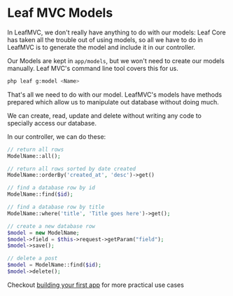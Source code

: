# Leaf MVC Models

In LeafMVC, we don't really have anything to do with our models: Leaf Core has taken all the trouble out of using models, so all we have to do in LeafMVC is to generate the model and include it in our controller.

Our Models are kept in `app/models`, but we won't need to create our models manually. Leaf MVC's command line tool covers this for us.

```bash
php leaf g:model <Name>
```

That's all we need to do with our model. LeafMVC's models have methods prepared which allow us to manipulate out database without doing much.

We can create, read, update and delete without writing any code to specially access our database.

In our controller, we can do these:

```php
// return all rows
ModelName::all();

// return all rows sorted by date created
ModelName::orderBy('created_at', 'desc')->get()

// find a database row by id
ModelName::find($id);

// find a database row by title
ModelName::where('title', 'Title goes here')->get();

// create a new database row
$model = new ModelName;
$model->field = $this->request->getParam("field");
$model->save();

// delete a post
$model = ModelName::find($id);
$model->delete();
```

Checkout [building your first app](/introduction/first-app) for more practical use cases
